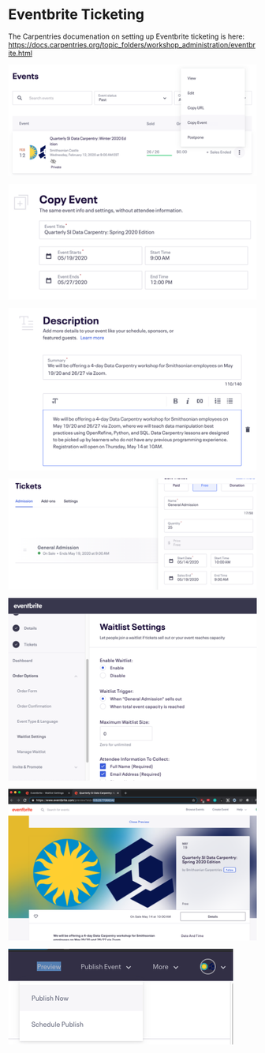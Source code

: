 # Eventbrite Ticketing
The Carpentries documenation on setting up Eventbrite ticketing is here: https://docs.carpentries.org/topic_folders/workshop_administration/eventbrite.html

![](images/copy_event.png)

![](images/copy_event_details.png)

![](images/event_description.png)

![](images/event_quantity_date.png)

![](images/event_waitlist.png)

![](images/event_preview.png)

![](images/event_publish.png)